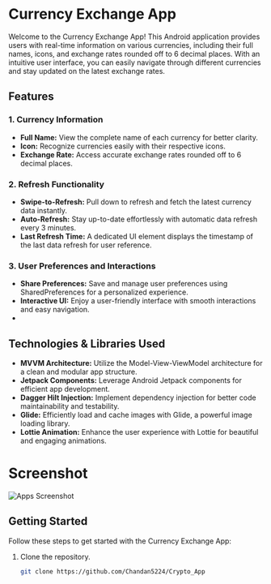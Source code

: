 # Currency Exchange App

Welcome to the Currency Exchange App! This Android application provides users with real-time information on various currencies, including their full names, icons, and exchange rates rounded off to 6 decimal places. With an intuitive user interface, you can easily navigate through different currencies and stay updated on the latest exchange rates.

## Features

### 1. Currency Information
   - **Full Name:** View the complete name of each currency for better clarity.
   - **Icon:** Recognize currencies easily with their respective icons.
   - **Exchange Rate:** Access accurate exchange rates rounded off to 6 decimal places.

### 2. Refresh Functionality
   - **Swipe-to-Refresh:** Pull down to refresh and fetch the latest currency data instantly.
   - **Auto-Refresh:** Stay up-to-date effortlessly with automatic data refresh every 3 minutes.
   - **Last Refresh Time:** A dedicated UI element displays the timestamp of the last data refresh for user reference.

### 3. User Preferences and Interactions
   - **Share Preferences:** Save and manage user preferences using SharedPreferences for a personalized experience.
   - **Interactive UI:** Enjoy a user-friendly interface with smooth interactions and easy navigation.
   - 
## Technologies & Libraries Used

- **MVVM Architecture:** Utilize the Model-View-ViewModel architecture for a clean and modular app structure.
- **Jetpack Components:** Leverage Android Jetpack components for efficient app development.
- **Dagger Hilt Injection:** Implement dependency injection for better code maintainability and testability.
- **Glide:** Efficiently load and cache images with Glide, a powerful image loading library.
- **Lottie Animation:** Enhance the user experience with Lottie for beautiful and engaging animations.
# Screenshot
![Apps Screenshot](https://github.com/Chandan5224/Crypto_App/assets/86766647/b44c5ecd-d0db-4546-8030-46589049bd4d)
## Getting Started

Follow these steps to get started with the Currency Exchange App:

1. Clone the repository.
   ```bash
   git clone https://github.com/Chandan5224/Crypto_App
